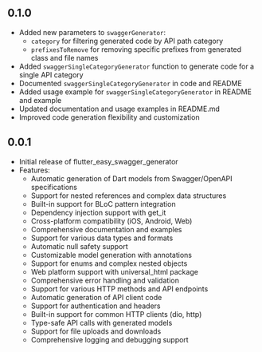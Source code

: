 ## 0.1.0

* Added new parameters to `swaggerGenerator`:
  * `category` for filtering generated code by API path category
  * `prefixesToRemove` for removing specific prefixes from generated class and file names
* Added `swaggerSingleCategoryGenerator` function to generate code for a single API category
* Documented `swaggerSingleCategoryGenerator` in code and README
* Added usage example for `swaggerSingleCategoryGenerator` in README and example
* Updated documentation and usage examples in README.md
* Improved code generation flexibility and customization

## 0.0.1

* Initial release of flutter_easy_swagger_generator
* Features:
  * Automatic generation of Dart models from Swagger/OpenAPI specifications
  * Support for nested references and complex data structures
  * Built-in support for BLoC pattern integration
  * Dependency injection support with get_it
  * Cross-platform compatibility (iOS, Android, Web)
  * Comprehensive documentation and examples
  * Support for various data types and formats
  * Automatic null safety support
  * Customizable model generation with annotations
  * Support for enums and complex nested objects
  * Web platform support with universal_html package
  * Comprehensive error handling and validation
  * Support for various HTTP methods and API endpoints
  * Automatic generation of API client code
  * Support for authentication and headers
  * Built-in support for common HTTP clients (dio, http)
  * Type-safe API calls with generated models
  * Support for file uploads and downloads
  * Comprehensive logging and debugging support
